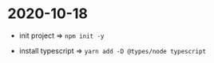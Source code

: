 # 2020-10-18

* init project => `npm init -y`

* install typescript => `yarn add -D @types/node typescript`
